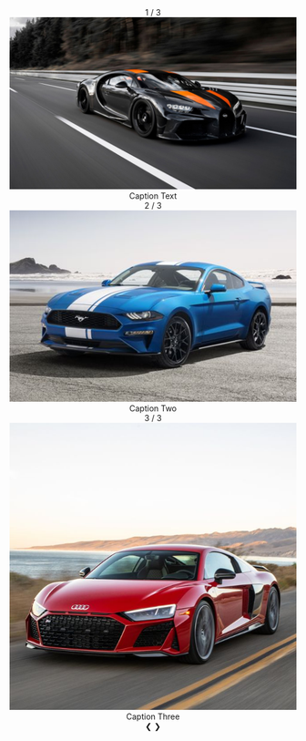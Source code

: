 <style>
     body {
      height: 500px;
      background-position: center;
      background-repeat: no-repeat;
      background-size: cover;
      position: relative; 
      background-image: url("/images/carbackground.png");
  }
    
</style>


<html>
    
<header>
    <body>
    </body>
<div class="slideshow-container">
         <!-- Full-width images with number and caption text -->
        <div class="mySlides fade">
            <div class="numbertext">1 / 3</div>
            <img src="/images/carslide1.jpg" style="width:100%">
            <div class="text">Caption Text</div>
        </div>
        <div class="mySlides fade">
            <div class="numbertext">2 / 3</div>
            <img src="/images/carslide2.jpg" style="width:100%">
            <div class="text">Caption Two</div>
        </div>
        <div class="mySlides fade">
            <div class="numbertext">3 / 3</div>
            <img src="/images/carslide3.jpg" style="width:100%">
            <div class="text">Caption Three</div>
        </div>
        <!-- Next and previous buttons -->
        <a class="prev" onclick="plusSlides(-1)">&#10094;</a>
        <a class="next" onclick="plusSlides(1)">&#10095;</a>
        </div>
        <br>
        <!-- The dots/circles -->
        <div style="text-align:center">
        <span class="dot" onclick="currentSlide(1)"></span>
        <span class="dot" onclick="currentSlide(2)"></span>
        <span class="dot" onclick="currentSlide(3)"></span>
        </div>
</header>

</html>

